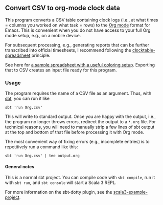 ## Convert CSV to org-mode clock data

This program converts a CSV table containing clock logs (i.e., at what times = columns you worked on what task = rows) to the [Org mode](https://orgmode.org) format for Emacs.
This is convenient when you do not have access to your full Org mode setup, e.g., on a mobile device.

For subsequent processing, e.g., generating reports that can be further transcribed into official timesheets, I recommend following the [clocktable-spreadsheet](https://github.com/clange/org-mode) principle.

See here for [a sample spreadsheet with a useful coloring setup](https://docs.google.com/spreadsheets/d/1aO8h8o7xVB1Rz_r4bL6rBATCjl_2OOMCxjP8Td2fwAo/edit?usp=sharing).  Exporting that to CSV creates an input file ready for this program.

### Usage

The program requires the name of a CSV file as an argument.  Thus, with [sbt](https://www.scala-sbt.org/), you can run it like

```
sbt 'run Org.csv'
```

This will write to standard output.  Once you are happy with the output, i.e., the program no longer throws errors, redirect the output to a `*.org` file.  For technical reasons, you will need to manually strip a few lines of sbt output at the top and bottom of that file before processing it with Org mode.

The most convenient way of fixing errors (e.g., incomplete entries) is to repetitively run a command like this:

```
sbt 'run Org.csv' | tee output.org
```

#### General notes

This is a normal sbt project. You can compile code with `sbt compile`, run it with `sbt run`, and `sbt console` will start a Scala 3 REPL.

For more information on the sbt-dotty plugin, see the
[scala3-example-project](https://github.com/scala/scala3-example-project/blob/main/README.md).
